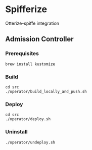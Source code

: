 # Spifferize
Otterize-spiffe integration

## Admission Controller
### Prerequisites 
```shell
brew install kustomize
```

### Build
```shell
cd src
./operator/build_locally_and_push.sh
```

### Deploy
```shell
cd src
./operator/deploy.sh
```

### Uninstall
```shell
./operator/undeploy.sh
```

